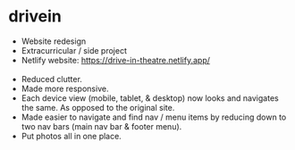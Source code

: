 # drivein
- Website redesign
- Extracurricular / side project
- Netlify website: https://drive-in-theatre.netlify.app/
<br></br>
- Reduced clutter.
- Made more responsive.
- Each device view (mobile, tablet, & desktop) now looks and navigates the same. As opposed to the original site.
- Made easier to navigate and find nav / menu items by reducing down to two nav bars (main nav bar & footer menu).
- Put photos all in one place.
